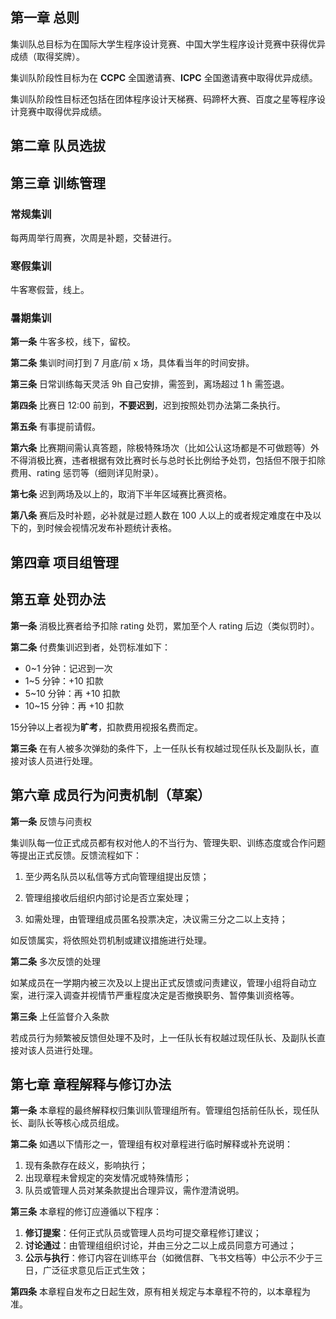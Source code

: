 ## 第一章 总则

集训队总目标为在国际大学生程序设计竞赛、中国大学生程序设计竞赛中获得优异成绩（取得奖牌）。

集训队阶段性目标为在 **CCPC** 全国邀请赛、**ICPC** 全国邀请赛中取得优异成绩。

集训队阶段性目标还包括在团体程序设计天梯赛、码蹄杯大赛、百度之星等程序设计竞赛中取得优异成绩。

## 第二章 队员选拔

<!-- 待补充 -->

## 第三章 训练管理

### 常规集训

每两周举行周赛，次周是补题，交替进行。
<!-- 待完善 -->

### 寒假集训

牛客寒假营，线上。
<!-- 待完善 -->

### 暑期集训

**第一条** 牛客多校，线下，留校。

**第二条** 集训时间打到 7 月底/前 x 场，具体看当年的时间安排。

**第三条** 日常训练每天灵活 9h 自己安排，需签到，离场超过 1 h 需签退。

**第四条** 比赛日 12:00 前到，**不要迟到**，迟到按照处罚办法第二条执行。

**第五条** 有事提前请假。

**第六条** 比赛期间需认真答题，除极特殊场次（比如公认这场都是不可做题等）外不得消极比赛，违者根据有效比赛时长与总时长比例给予处罚，包括但不限于扣除费用、rating 惩罚等（细则详见附录）。

**第七条** 迟到两场及以上的，取消下半年区域赛比赛资格。

**第八条** 赛后及时补题，必补就是过题人数在 100 人以上的或者规定难度在中及以下的，到时候会视情况发布补题统计表格。

## 第四章 项目组管理

<!-- 待完善 -->

## 第五章 处罚办法

**第一条** 消极比赛者给予扣除 rating 处罚，累加至个人 rating 后边（类似罚时）。

**第二条** 付费集训迟到者，处罚标准如下：

- 0~1 分钟：记迟到一次
- 1~5 分钟：+10 扣款
- 5~10 分钟：再 +10 扣款
- 10~15 分钟：再 +10 扣款

15分钟以上者视为**旷考**，扣款费用视报名费而定。

**第三条** 在有人被多次弹劾的条件下，上一任队长有权越过现任队长及副队长，直接对该人员进行处理。

## 第六章 成员行为问责机制（草案）

**第一条** 反馈与问责权

集训队每一位正式成员都有权对他人的不当行为、管理失职、训练态度或合作问题等提出正式反馈。反馈流程如下：

1. 至少两名队员以私信等方式向管理组提出反馈；

2. 管理组接收后组织内部讨论是否立案处理；

3. 如需处理，由管理组成员匿名投票决定，决议需三分之二以上支持；

如反馈属实，将依照处罚机制或建议措施进行处理。

**第二条** 多次反馈的处理

如某成员在一学期内被三次及以上提出正式反馈或问责建议，管理小组将自动立案，进行深入调查并视情节严重程度决定是否撤换职务、暂停集训资格等。

**第三条** 上任监督介入条款

若成员行为频繁被反馈但处理不及时，上一任队长有权越过现任队长、及副队长直接对该人员进行处理。

## 第七章 章程解释与修订办法

**第一条** 本章程的最终解释权归集训队管理组所有。管理组包括前任队长，现任队长、副队长等核心成员组成。

**第二条** 如遇以下情形之一，管理组有权对章程进行临时解释或补充说明：

1. 现有条款存在歧义，影响执行；
2. 出现章程未曾规定的突发情况或特殊情形；
3. 队员或管理人员对某条款提出合理异议，需作澄清说明。

**第三条** 本章程的修订应遵循以下程序：

1. **修订提案**：任何正式队员或管理人员均可提交章程修订建议；
2. **讨论通过**：由管理组组织讨论，并由三分之二以上成员同意方可通过；
3. **公示与执行**：修订内容在训练平台（如微信群、飞书文档等）中公示不少于三日，广泛征求意见后正式生效；

**第四条** 本章程自发布之日起生效，原有相关规定与本章程不符的，以本章程为准。